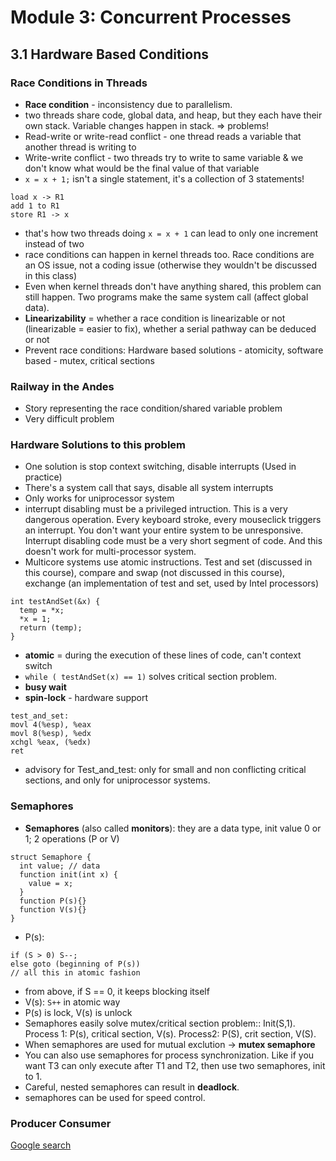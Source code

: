 # Module 3: Concurrent Processes

## 3.1 Hardware Based Conditions

### Race Conditions in Threads

+ **Race condition** - inconsistency due to parallelism.
+ two threads share code, global data, and heap, but they each have their own stack. Variable changes happen in stack. => problems!
+ Read-write or write-read conflict - one thread reads a variable that another thread is writing to
+ Write-write conflict - two threads try to write to same variable & we don't know what would be the final value of that variable
+ `x = x + 1;` isn't a single statement, it's a collection of 3 statements!
```
load x -> R1
add 1 to R1
store R1 -> x
```
+ that's how two threads doing `x = x + 1` can lead to only one increment instead of two
+ race conditions can happen in kernel threads too. Race conditions are an OS issue, not a coding issue (otherwise they wouldn't be discussed in this class)
+ Even when kernel threads don't have anything shared, this problem can still happen. Two programs make the same system call (affect global data).
+ **Linearizability** = whether a race condition is linearizable or not (linearizable = easier to fix), whether a serial pathway can be deduced or not
+ Prevent race conditions: Hardware based solutions - atomicity, software based - mutex, critical sections

### Railway in the Andes

+ Story representing the race condition/shared variable problem
+ Very difficult problem

### Hardware Solutions to this problem

+ One solution is stop context switching, disable interrupts (Used in practice)
+ There's a system call that says, disable all system interrupts
+ Only works for uniprocessor system
+ interrupt disabling must be a privileged intruction. This is a very dangerous operation. Every keyboard stroke, every mouseclick triggers an interrupt. You don't want your entire system to be unresponsive. Interrupt disabling code must be a very short segment of code. And this doesn't work for multi-processor system.
+ Multicore systems use atomic instructions. Test and set (discussed in this course), compare and swap (not discussed in this course), exchange (an implementation of test and set, used by Intel processors)
```
int testAndSet(&x) {
  temp = *x;
  *x = 1;
  return (temp);
}
```
+ **atomic** = during the execution of these lines of code, can't context switch
+ `while ( testAndSet(x) == 1)` solves critical section problem.
+ **busy wait**
+ **spin-lock** - hardware support
```
test_and_set:
movl 4(%esp), %eax
movl 8(%esp), %edx
xchgl %eax, (%edx)
ret
```
+ advisory for Test_and_test: only for small and non conflicting critical sections, and only for uniprocessor systems.

### Semaphores

+ **Semaphores** (also called **monitors**): they are a data type, init value 0 or 1; 2 operations (P or V)
```
struct Semaphore {
  int value; // data
  function init(int x) {
    value = x;
  }
  function P(s){}
  function V(s){}
}
```
+ P(s):
```
if (S > 0) S--;
else goto (beginning of P(s))
// all this in atomic fashion
```
+ from above, if S == 0, it keeps blocking itself
+ V(s): `S++` in atomic way
+ P(s) is lock, V(s) is unlock
+ Semaphores easily solve mutex/critical section problem:: Init(S,1). Process 1: P(s), critical section, V(s). Process2: P(S), crit section, V(S).
+ When semaphores are used for mutual exclution -> **mutex semaphore**
+ You can also use semaphores for process synchronization. Like if you want T3 can only execute after T1 and T2, then use two semaphores, init to 1.
+ Careful, nested semaphores can result in **deadlock**.
+ semaphores can be used for speed control.

### Producer Consumer

[Google search](https://www.google.com/search?q=producer+consumer+bounded+buffer+problem&oq=producer+consumer+boun&aqs=chrome.0.0i512j69i57j0i512j0i390l3.3496j1j1&sourceid=chrome&ie=UTF-8)
